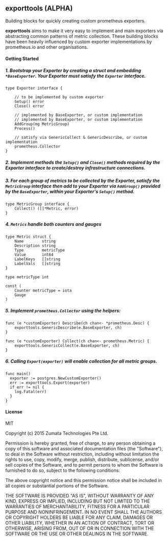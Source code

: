 ## exporttools (ALPHA)
Building blocks for quickly creating custom prometheus exporters.

**exporttools** aims to make it very easy to implement and main exporters via abstracting common patterns of metric collection. These building blocks have been heavily influenced by custom exporter implementations by prometheus.io and other organisations.

#### Getting Started

##### 1. Bootstrap your Exporter by creating a struct and embedding `*BaseExporter`. Your Exporter must satisfy the `Exporter` interface.
```
type Exporter interface {

	// to be implemented by custom exporter
	Setup() error
	Close() error

	// implemented by BaseExporter, or custom implementation
  	// implemented by BaseExporter, or custom implementation
	AddGroup(mg MetricGroup)
	Process()

	// satisfy via GenericCollect & GenericDescribe, or custom implementation
	prometheus.Collector
}
```

##### 2. Implement methods the `Setup()` and `Close()` methods required by the Exporter interface to create/destroy infrastructure connections.

##### 3. For each group of metrics to be collected by the Exporter, satisfy the `MetricGroup` interface then add to your Exporter via `AddGroup()` provided by the `BaseExporter`, within your Exporter's `Setup()` method.
```
type MetricGroup interface {
	Collect() ([]*Metric, error)
}
```

##### 4. `Metrics` handle both counters and gauges
```
type Metric struct {
	Name        string
	Description string
	Type        metricType
	Value       int64
	LabelKeys   []string
	LabelVals   []string
}

type metricType int

const (
	Counter metricType = iota
	Gauge
)
```

##### 5. Implement `prometheus.Collector` using the helpers:
```
func (e *customExporter) Describe(ch chan<- *prometheus.Desc) {
	exporttools.GenericDescribe(e.BaseExporter, ch)
}

func (e *customExporter) Collect(ch chan<- prometheus.Metric) {
	exporttools.GenericCollect(e.BaseExporter, ch)
}
```

##### 6. Calling `Export(exporter)` will enable collection for all metric groups.
```
func main()
  exporter := postgres.NewCustomExporter()
  err := exporttools.Export(exporter)
  if err != nil {
    log.Fatal(err)
  }
}
```

#### License
MIT

Copyright (c) 2015 Zumata Technologies Pte Ltd.

Permission is hereby granted, free of charge, to any person obtaining a copy of this software and associated documentation files (the "Software"), to deal in the Software without restriction, including without limitation the rights to use, copy, modify, merge, publish, distribute, sublicense, and/or sell copies of the Software, and to permit persons to whom the Software is furnished to do so, subject to the following conditions:

The above copyright notice and this permission notice shall be included in all copies or substantial portions of the Software.

THE SOFTWARE IS PROVIDED "AS IS", WITHOUT WARRANTY OF ANY KIND, EXPRESS OR IMPLIED, INCLUDING BUT NOT LIMITED TO THE WARRANTIES OF MERCHANTABILITY, FITNESS FOR A PARTICULAR PURPOSE AND NONINFRINGEMENT. IN NO EVENT SHALL THE AUTHORS OR COPYRIGHT HOLDERS BE LIABLE FOR ANY CLAIM, DAMAGES OR OTHER LIABILITY, WHETHER IN AN ACTION OF CONTRACT, TORT OR OTHERWISE, ARISING FROM, OUT OF OR IN CONNECTION WITH THE SOFTWARE OR THE USE OR OTHER DEALINGS IN THE SOFTWARE.
